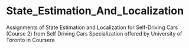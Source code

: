 # State_Estimation_And_Localization
Assignments of State Estimation and Localization for Self-Driving Cars (Course 2) from Self Driving Cars Specialization offered by University of Toronto in Coursera
